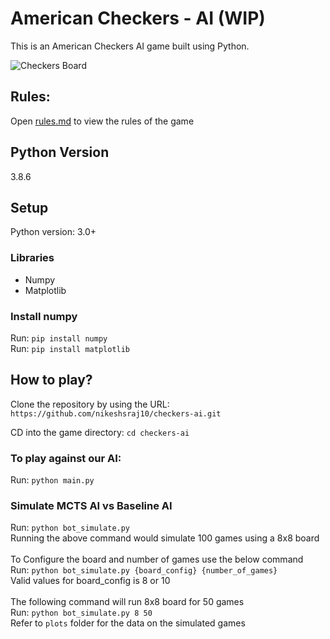 # American Checkers - AI (WIP)

This is an American Checkers AI game built using Python.

  ![Checkers Board](https://github.com/nikeshsraj10/checkers-ai/blob/main/images/board.PNG)
## Rules:
Open [rules.md](./rules.md) to view the rules of the game


## Python Version 

3.8.6

## Setup
  Python version: 3.0+
  ### Libraries
  - Numpy
  - Matplotlib

  ### Install numpy
  Run: `pip install numpy` <br/>
  Run: `pip install matplotlib`

## How to play?

Clone the repository by using the URL: `https://github.com/nikeshsraj10/checkers-ai.git`

CD into the game directory: `cd checkers-ai`

### To play against our AI:
Run: `python main.py`

### Simulate MCTS AI vs Baseline AI
Run: `python bot_simulate.py` <br/>
Running the above command would simulate 100 games using a 8x8 board <br/><br/>
To Configure the board and number of games use the below command <br/>
Run: `python bot_simulate.py {board_config} {number_of_games}` <br/>
Valid values for board_config is 8 or 10 <br/> <br/>
The following command will run 8x8 board for 50 games <br/>
Run: `python bot_simulate.py 8 50` <br/>
Refer to `plots` folder for the data on the simulated games

